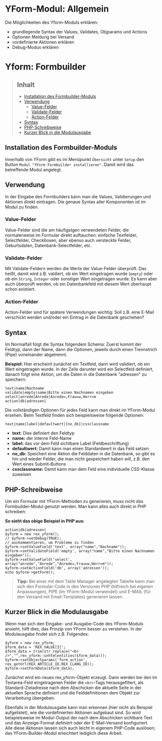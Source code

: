 # YForm-Modul: Allgemein

Die Möglichkeiten des Yform-Moduls erklären:
- grundlegende Syntax der Values, Validates, Objparams und Actions
- Optionen Meldung bei Versand
- vordefinierte Aktionen erklären
- Debug-Modus erklären


# Yform: Formbuilder

> ## Inhalt
> - [Installation des Formbuilder-Moduls](#installation)
> - [Verwendung](#verwendung)
> 	- [Value-Felder](#value)
> 	- [Validate-Felder](#validate)
> 	- [Action-Felder](#action)
> - [Syntax](#syntax)
> - [PHP-Schreibweise](#php-schreibweise)
> - [Kurzer Blick in die Modulausgabe](#blick-modulausgabe)

<a name="installation"></a>
## Installation des Formbuilder-Moduls

Innerhalb von YForm gibt es im Menüpunkt `Übersicht` unter `Setup` den Button `Modul "YForm Formbuilder installieren"`. Damit wird das betreffende Modul angelegt.

<a name="verwendung"></a>
## Verwendung

In der Eingabe des Formbuilders kann man die Values, Validierungen und Aktionen direkt eintragen. Die genaue Syntax aller Komponenten ist im Modul zu finden.

<a name="value"></a>
### Value-Felder
Value-Felder sind die am häufigstgen verwendeten Felder, die normalerweise im Formular direkt auftauchen: einfache Textfelder, Selectfelder, Checkboxen, aber ebenso auch versteckte Felder, Geburtsdaten, Datenbank-Selectfelder, etc.

<a name="validate"></a>
### Validate-Felder
Mit Validate-Feldern werden die Werte der Value-Felder überprüft. Das heißt, damit wird z.B. valdiert, ob ein Wert eingetragen wurde (`empty`) oder ob ein `String`, `Integer` oder sonstiger Wert eingetragen wurde. Es kann aber auch überprüft werden, ob ein Datenbankfeld mit diesem Wert überhaupt schon existiert.

<a name="action"></a>
### Action-Felder
Action-Felder sind für spätere Verwendungen wichtig: Soll z.B. eine E-Mail verschickt werden und/oder ein Eintrag in die Datenbank geschehen?

<a name="syntax"></a>
## Syntax

Im Normalfall folgt die Syntax folgendem Schema: Zuerst kommt der Feldtyp, dann der Name, dann die Optionen, jeweils durch einen Trennstrich (Pipe) voneinander abgetrennt.

**Beispiel:** Hier erscheint zunächst ein Textfeld, dann wird validiert, ob ein Wert eingetragen wurde. In der Zeile darunter wird ein Selectfeld definiert, danach folgt eine Aktion, um die Daten in die Datenbank "adressen" zu speichern:

	text|name|Nachname
	validate|empty|name|Bitte einen Nachnamen eingeben
	select|anrede|Anrede|Anrede=,Frau=w,Herr=m
	action|db|adressen|

Die vollständigen Optionen für jedes Feld kann man direkt im YForm-Modul ersehen. Beim Textfeld finden sich beispielsweise folgende Optionen:

	text|name|label|defaultwert|[no_db]|cssclassname

- **text:** Dies definiert den Feldtyp
- **name:** der interne Feld-Name
- **label:** das vor dem Feld sichtbare Label (Feldbeschriftung)
- **defaultwert:** Damit kann man einen Standardwert in das Feld setzen
- **no_db:** Speichert eine Aktion die Felddaten in die Datenbank, so gibt es hin und wieder Felder, die man nicht gespeichert haben will, z.B. den Wert eines Submit-Buttons
- **cssclassname:** Damit kann man dem Feld eine individuelle CSS-Klasse zuweisen

<a name="php-schreibweise"></a>
## PHP-Schreibweise

Um ein Formular mit YForm-Methoden zu generieren, muss nicht das Formbuilder-Modul genutzt werden. Man kann alles auch direkt in PHP schreiben:

**So sieht das obige Beispiel in PHP aus:**

	action|db|adressen|
	$yform = new rex_yform();
	// $yform->setDebug(TRUE);
	// auskommentieren, um Probleme zu finden
	$yform->setValueField('text', array("name","Nachname"));
	$yform->setValidateField('empty', array("name","Bitte einen Nachnamen eingeben"));
	$yform->setValueField('select', array("anrede","Anrede","Anrede=,Frau=w,Herr=m"));
	$yform->setActionField('db', array('adressen'));
	echo $yform->getForm();

> **Tipp:** Bei einer mit dem Table Manager angelegten Tabelle kann man sich den Formular-Code in den Versionen PHP (hilfreich bei eigenen Anpassungen), PIPE (im YForm-Modul verwendet) und E-MAIL (für den Versand mit Email-Templates) generieren lassen.

<a name="blick-modulausgabe"></a>
## Kurzer Blick in die Modulausgabe

Wenn man sich den Eingabe- und Ausgabe-Code des YForm-Moduls ansieht, hilft dies, das Prinzip von YForm besser zu verstehen. In der Modulausgabe findet sich z.B. Folgendes:

	$yform = new rex_yform;
	$form_data = 'REX_VALUE[3]';
	$form_data = trim(str_replace("<br />","",rex_yform::unhtmlentities($form_data)));
	$yform->setObjectparams('form_action', rex_getUrl(REX_ARTICLE_ID,REX_CLANG_ID));
	$yform->setFormData($form_data);

Zunächst wird ein neues rex_yform-Objekt erzeugt.
Dann werden bei den im Textarea-Feld eingetragenen Felder die `<br>`-Tags herausgefiltert, als Standard-Zieladresse nach dem Abschicken die aktuelle Seite in der aktuellen Sprache definiert und die Felddefinitionen dem Objekt zur Verarbeitung übergeben.

Ebenfalls in der Modulausgabe kann man erkennen (hier nicht als Beispiel aufgelistet), wie die vordefinierten Aktionen aufgebaut sind. So wird beispielsweise im Modul-Output der nach dem Abschicken sichtbare Text und das Anzeige-Format definiert oder der E-Mail-Versand konfiguriert.  
Alle diese Aktionen lassen sich auch leicht in eigenem PHP-Code auslösen; das YForm-Builder-Modul erleichtert lediglich diese Arbeit.
